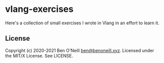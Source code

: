# vlang-exercises

Here's a collection of small exercises I wrote in Vlang in an effort
to learn it.

## License

Copyright (c) 2020-2021 Ben O'Neill <ben@benoneill.xyz>. Licensed under the
MIT/X License. See LICENSE.

